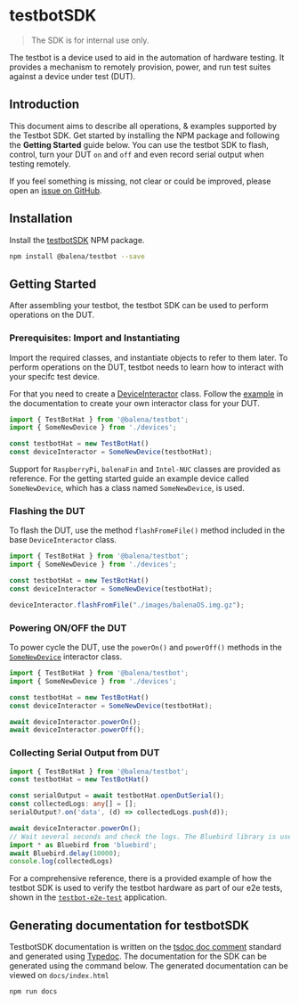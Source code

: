 # testbotSDK

> The SDK is for internal use only.

The testbot is a device used to aid in the automation of hardware testing. It provides a mechanism to remotely provision, power, and run test suites against a device under test (DUT).

## Introduction

This document aims to describe all operations, & examples supported by the Testbot SDK. Get started by installing the NPM package and following the **Getting Started** guide below. You can use the testbot SDK to flash, control, turn your DUT `on` and `off` and even record serial output when testing remotely. 

If you feel something is missing, not clear or could be improved, please open an [issue on GitHub](https://github.com/balena-io/testbotsdk/issues/new).


## Installation

Install the [testbotSDK](https://www.npmjs.com/package/@balena/testbot) NPM package.

```bash
npm install @balena/testbot --save
```

## Getting Started

After assembling your testbot, the testbot SDK can be used to perform operations on the DUT.

### Prerequisites: Import and Instantiating

Import the required classes, and instantiate objects to refer to them later. To perform operations on the DUT, testbot needs to learn how to interact with your specifc test device. 

For that you need to create a [DeviceInteractor](./classes/_devices_.deviceinteractor.html) class. Follow the [example](https://github.com/balena-io/testbotsdk/blob/master/lib/devices.ts) in the documentation to create your own interactor class for your DUT.

```ts
import { TestBotHat } from '@balena/testbot';
import { SomeNewDevice } from './devices';

const testbotHat = new TestBotHat()
const deviceInteractor = SomeNewDevice(testbotHat);
```

Support for `RaspberryPi`, `balenaFin` and `Intel-NUC` classes are provided as reference. For the getting started guide an example device called `SomeNewDevice`, which has a class named `SomeNewDevice`, is used.

### Flashing the DUT

To flash the DUT, use the method `flashFromeFile()` method included in the base `DeviceInteractor` class. 

```ts
import { TestBotHat } from '@balena/testbot';
import { SomeNewDevice } from './devices';

const testbotHat = new TestBotHat()
const deviceInteractor = SomeNewDevice(testbotHat);

deviceInteractor.flashFromFile("./images/balenaOS.img.gz");
```

### Powering ON/OFF the DUT

To power cycle the DUT, use the `powerOn()` and `powerOff()` methods in the [`SomeNewDevice`](https://github.com/balena-io/testbotsdk/blob/master/lib/devices.ts) interactor class.

```ts
import { TestBotHat } from '@balena/testbot';
import { SomeNewDevice } from './devices';

const testbotHat = new TestBotHat()
const deviceInteractor = SomeNewDevice(testbotHat);

await deviceInteractor.powerOn();
await deviceInteractor.powerOff();
```

### Collecting Serial Output from DUT

```ts
import { TestBotHat } from '@balena/testbot';
const testbotHat = new TestBotHat()

const serialOutput = await testbotHat.openDutSerial();
const collectedLogs: any[] = [];
serialOutput?.on('data', (d) => collectedLogs.push(d));

await deviceInteractor.powerOn();
// Wait several seconds and check the logs. The Bluebird library is used to wait.
import * as Bluebird from 'bluebird';
await Bluebird.delay(10000);
console.log(collectedLogs)
```

For a comprehensive reference, there is a provided example of how the testbot SDK is used to verify the testbot hardware as part of our e2e tests, shown in the [`testbot-e2e-test`](/test) application.

## Generating documentation for testbotSDK

TestbotSDK documentation is written on the [tsdoc doc comment](https://github.com/microsoft/tsdoc) standard and generated using [Typedoc](https://typedoc.org/). The documentation for the SDK can be generated using the command below. The generated documentation can be viewed on `docs/index.html`

```bash
npm run docs
```
